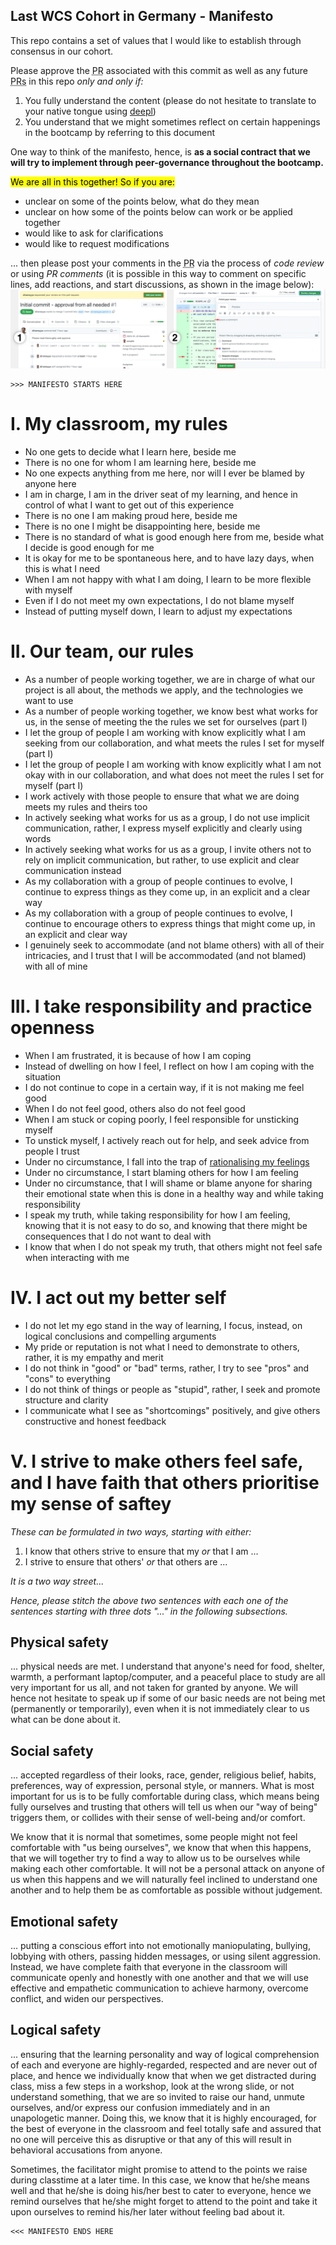 ## Last WCS Cohort in Germany - Manifesto

This repo contains a set of values that I would like to establish through consensus in our cohort.

Please approve the <abbr title="Pull request">PR</abbr> associated with this commit as well as any future <abbr title="Pull requests">PRs</abbr> in this repo _only and only if:_
1. You fully understand the content (please do not hesitate to translate to your native tongue using [deepl](https://deepl.com))
2. You understand that we might sometimes reflect on certain happenings in the bootcamp by referring to this document 

One way to think of the manifesto, hence, is **as a social contract that we will try to implement through peer-governance throughout the bootcamp.**

<mark>We are all in this together! So if you are:</mark>

- unclear on some of the points below, what do they mean
- unclear on how some of the points below can work or be applied together
- would like to ask for clarifications
- would like to request modifications

... then please post your comments in the <abbr title="Pull request">PR</abbr> via the process of _code review_ or using _PR comments_ (it is possible in this way to comment on specific lines, add reactions, and start discussions, as shown in the image below):
![](./assets/pr_review_collage.png)

```
>>> MANIFESTO STARTS HERE
```

# I. My classroom, my rules

- No one gets to decide what I learn here, beside me
- There is no one for whom I am learning here, beside me
- No one expects anything from me here, nor will I ever be blamed by anyone here
- I am in charge, I am in the driver seat of my learning, and hence in control of what I want to get out of this experience
- There is no one I am making proud here, beside me 
- There is no one I might be disappointing here, beside me
- There is no standard of what is good enough here from me, beside what I decide is good enough for me
- It is okay for me to be spontaneous here, and to have lazy days, when this is what I need
- When I am not happy with what I am doing, I learn to be more flexible with myself
- Even if I do not meet my own expectations, I do not blame myself
- Instead of putting myself down, I learn to adjust my expectations

# II. Our team, our rules

- As a number of people working together, we are in charge of what our project is all about, the methods we apply, and the technologies we want to use
- As a number of people working together, we know best what works for us, in the sense of meeting the the rules we set for ourselves (part I)
- I let the group of people I am working with know explicitly what I am seeking from our collaboration, and what meets the rules I set for myself (part I)
- I let the group of people I am working with know explicitly what I am not okay with in our collaboration, and what does not meet the rules I set for myself (part I)
- I work actively with those people to ensure that what we are doing meets my rules and theirs too
- In actively seeking what works for us as a group, I do not use implicit communication, rather, I express myself explicitly and clearly using words
- In actively seeking what works for us as a group, I invite others not to rely on implicit communication, but rather, to use explicit and clear communication instead
- As my collaboration with a group of people continues to evolve, I continue to express things as they come up, in an explicit and a clear way
- As my collaboration with a group of people continues to evolve, I continue to encourage others to express things that might come up, in an explicit and clear way
- I genuinely seek to accommodate (and not blame others) with all of their intricacies, and I trust that I will be accommodated (and not blamed) with all of mine

# III. I take responsibility and practice openness

- When I am frustrated, it is because of how I am coping
- Instead of dwelling on how I feel, I reflect on how I am coping with the situation
- I do not continue to cope in a certain way, if it is not making me feel good
- When I do not feel good, others also do not feel good
- When I am stuck or coping poorly, I feel responsible for unsticking myself
- To unstick myself, I actively reach out for help, and seek advice from people I trust
- Under no circumstance, I fall into the trap of [rationalising my feelings](https://en.wikipedia.org/wiki/Emotional_reasoning)
- Under no circumstance, I start blaming others for how I am feeling
- Under no circumstance, that I will shame or blame anyone for sharing their emotional state when this is done in a healthy way and while taking responsibility
- I speak my truth, while taking responsibility for how I am feeling, knowing that it is not easy to do so, and knowing that there might be consequences that I do not want to deal with
- I know that when I do not speak my truth, that others might not feel safe when interacting with me

# IV. I act out my better self

- I do not let my ego stand in the way of learning, I focus, instead, on logical conclusions and compelling arguments
- My pride or reputation is not what I need to demonstrate to others, rather, it is my empathy and merit
- I do not think in "good" or "bad" terms, rather, I try to see "pros" and "cons" to everything
- I do not think of things or people as "stupid", rather, I seek and promote structure and clarity
- I communicate what I see as "shortcomings" positively, and give others constructive and honest feedback

# V. I strive to make others feel safe, and I have faith that others prioritise my sense of saftey

_These can be formulated in two ways, starting with either:_
1. I know that others strive to ensure that my _or_ that I am ...
2. I strive to ensure that others' _or_ that others are ...

_It is a two way street..._

_Hence, please stitch the above two sentences with each one of the sentences starting with three dots "..." in the following subsections._

## Physical safety
... physical needs are met. I understand that anyone's need for food, shelter, warmth, a performant laptop/computer, and a peaceful place to study are all very important for us all, and not taken for granted by anyone. We will hence not hesitate to speak up if some of our basic needs are not being met (permanently or temporarily), even when it is not immediately clear to us what can be done about it.

## Social safety
... accepted regardless of their looks, race, gender, religious belief, habits, preferences, way of expression, personal style, or manners. What is most important for us is to be fully comfortable during class, which means being fully ourselves and trusting that others will tell us when our "way of being" triggers them, or collides with their sense of well-being and/or comfort.

We know that it is normal that sometimes, some people might not feel comfortable with "us being ourselves", we know that when this happens, that we will together try to find a way to allow us to be ourselves while making each other comfortable. It will not be a personal attack on anyone of us when this happens and we will naturally feel inclined to understand one another and to help them be as comfortable as possible without judgement.

## Emotional safety
... putting a conscious effort into not emotionally maniopulating, bullying, lobbying with others, passing hidden messages, or using silent aggression. Instead, we have complete faith that everyone in the classroom will communicate openly and honestly with one another and that we will use effective and empathetic communication to achieve harmony, overcome conflict, and widen our perspectives.

## Logical safety
... ensuring that the learning personality and way of logical comprehension of each and everyone are highly-regarded, respected and are never out of place, and hence we individually know that when we get distracted during class, miss a few steps in a workshop, look at the wrong slide, or not understand something, that we are so invited to raise our hand, unmute ourselves, and/or express our confusion immediately and in an unapologetic manner. Doing this, we know that it is highly encouraged, for the best of everyone in the classroom and feel totally safe and assured that no one will perceive this as disruptive or that any of this will result in behavioral accusations from anyone.

Sometimes, the facilitator might promise to attend to the points we raise during classtime at a later time. In this case, we know that he/she means well and that he/she is doing his/her best to cater to everyone, hence we remind ourselves that he/she might forget to attend to the point and take it upon ourselves to remind his/her later without feeling bad about it.

```
<<< MANIFESTO ENDS HERE
```
